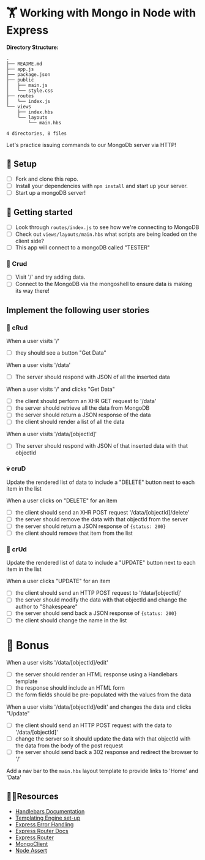 # 🏋️ Working with Mongo in Node with Express

**Directory Structure:**

```
.
├── README.md
├── app.js
├── package.json
├── public
│   ├── main.js
│   └── style.css
├── routes
│   └── index.js
└── views
    ├── index.hbs
    └── layouts
        └── main.hbs

4 directories, 8 files

```

Let's practice issuing commands to our MongoDb server via HTTP!

## 👷 Setup

- [ ] Fork and clone this repo. 
- [ ] Install your dependencies with `npm install` and start up your server.
- [ ] Start up a mongoDB server!

## 🔬 Getting started

- [ ] Look through `routes/index.js` to see how we're connecting to MongoDB
- [ ] Check out `views/layouts/main.hbs` what scripts are being loaded on the client side?
- [ ] This app will connect to a mongoDB called "TESTER"

### 🤰 Crud
- [ ] Visit '/' and try adding data. 
- [ ] Connect to the MongoDB via the mongoshell to ensure data is making its way there!

## Implement the following user stories

### 📖 cRud

When a user visits '/'

- [ ] they should see a button "Get Data"

When a user visits '/data'

- [ ] The server should respond with JSON of all the inserted data

When a user visits '/' and clicks "Get Data"

- [ ] the client should perform an XHR GET request to '/data'
- [ ] the server should retrieve all the data from MongoDB
- [ ] the server should return a JSON response of the data
- [ ] the client should render a list of all the data

When a user visits '/data/[objectId]'

- [ ] The server should respond with JSON of that inserted data with that objectId

### 💀 cruD

Update the rendered list of data to include a "DELETE" button next to each item in the list

When a user clicks on "DELETE" for an item

- [ ] the client should send an XHR POST request '/data/[objectId]/delete'
- [ ] the server should remove the data with that objectId from the server
- [ ] the server should return a JSON response of `{status: 200}`
- [ ] the client should remove that item from the list

### 💅 crUd

Update the rendered list of data to include a "UPDATE" button next to each item in the list

When a user clicks "UPDATE" for an item

- [ ] the client should send an HTTP POST request to '/data/[objectId]'
- [ ] the server should modify the data with that objectId and change the author to "Shakespeare"
- [ ] the server should send back a JSON response of `{status: 200}`
- [ ] the client should change the name in the list

# 🚀 Bonus

When a user visits '/data/[objectId]/edit'

- [ ] the server should render an HTML response using a Handlebars template
- [ ] the response should include an HTML form
- [ ] the form fields should be pre-populated with the values from the data

When a user visits '/data/[objectId]/edit' and changes the data and clicks "Update"

- [ ] the client should send an HTTP POST request with the data to '/data/[objectId]'
- [ ] change the server so it should update the data with that objectId with the data from the body of the post request
- [ ] the server should send back a 302 response and redirect the browser to '/'

Add a nav bar to the `main.hbs` layout template to provide links to 'Home' and 'Data'

## 🤷‍♀️Resources

- [Handlebars Documentation](http://handlebarsjs.com/)
- [Templating Engine set-up](https://webapplog.com/jade-handlebars-express/)
- [Express Error Handling](https://expressjs.com/en/guide/error-handling.html)
- [Express Router Docs](https://expressjs.com/en/4x/api.html#router)
- [Express Router](https://scotch.io/tutorials/learn-to-use-the-new-router-in-expressjs-4)
- [MongoClient](https://mongodb.github.io/node-mongodb-native/driver-articles/mongoclient.html)
- [Node Assert](https://nodejs.org/api/assert.html)
